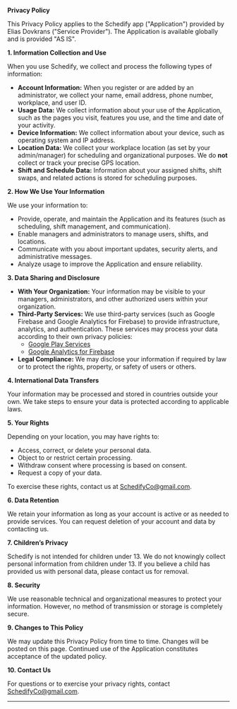 **Privacy Policy**

This Privacy Policy applies to the Schedify app ("Application") provided by Elias Dovkrans ("Service Provider"). The Application is available globally and is provided "AS IS".

**1. Information Collection and Use**

When you use Schedify, we collect and process the following types of information:

- **Account Information:** When you register or are added by an administrator, we collect your name, email address, phone number, workplace, and user ID.
- **Usage Data:** We collect information about your use of the Application, such as the pages you visit, features you use, and the time and date of your activity.
- **Device Information:** We collect information about your device, such as operating system and IP address.
- **Location Data:** We collect your workplace location (as set by your admin/manager) for scheduling and organizational purposes. We do **not** collect or track your precise GPS location.
- **Shift and Schedule Data:** Information about your assigned shifts, shift swaps, and related actions is stored for scheduling purposes.

**2. How We Use Your Information**

We use your information to:

- Provide, operate, and maintain the Application and its features (such as scheduling, shift management, and communication).
- Enable managers and administrators to manage users, shifts, and locations.
- Communicate with you about important updates, security alerts, and administrative messages.
- Analyze usage to improve the Application and ensure reliability.

**3. Data Sharing and Disclosure**

- **With Your Organization:** Your information may be visible to your managers, administrators, and other authorized users within your organization.
- **Third-Party Services:** We use third-party services (such as Google Firebase and Google Analytics for Firebase) to provide infrastructure, analytics, and authentication. These services may process your data according to their own privacy policies:
  - [Google Play Services](https://www.google.com/policies/privacy/)
  - [Google Analytics for Firebase](https://firebase.google.com/support/privacy)
- **Legal Compliance:** We may disclose your information if required by law or to protect the rights, property, or safety of users or others.

**4. International Data Transfers**

Your information may be processed and stored in countries outside your own. We take steps to ensure your data is protected according to applicable laws.

**5. Your Rights**

Depending on your location, you may have rights to:

- Access, correct, or delete your personal data.
- Object to or restrict certain processing.
- Withdraw consent where processing is based on consent.
- Request a copy of your data.

To exercise these rights, contact us at SchedifyCo@gmail.com.

**6. Data Retention**

We retain your information as long as your account is active or as needed to provide services. You can request deletion of your account and data by contacting us.

**7. Children’s Privacy**

Schedify is not intended for children under 13. We do not knowingly collect personal information from children under 13. If you believe a child has provided us with personal data, please contact us for removal.

**8. Security**

We use reasonable technical and organizational measures to protect your information. However, no method of transmission or storage is completely secure.

**9. Changes to This Policy**

We may update this Privacy Policy from time to time. Changes will be posted on this page. Continued use of the Application constitutes acceptance of the updated policy.

**10. Contact Us**

For questions or to exercise your privacy rights, contact SchedifyCo@gmail.com.

---
